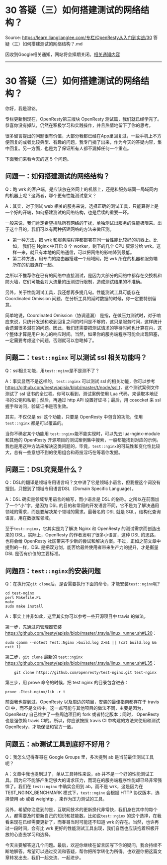 # 30 答疑（三）如何搭建测试的网络结构？ 

Source: https://learn.lianglianglee.com/专栏/OpenResty从入门到实战/30 答疑（三）如何搭建测试的网络结构？.md

因收到Google相关通知，网站将会择期关闭。[相关通知内容](https://lumendatabase.org/notices/44265620)

---

# 30 答疑（三）如何搭建测试的网络结构？

你好，我是温铭。

专栏更新到现在，OpenResty第三版块 OpenResty 测试篇，我们就已经学完了。恭喜你没有掉队，仍然在积极学习和实践操作，并且热情地留下了你的思考。

很多留言提出的问题很有价值，大部分我都已经在App里回复过，一些手机上不方便回复的或者比较典型、有趣的问题，我专门摘了出来，作为今天的答疑内容，集中回复。另一方面，也是为了保证所有人都不漏掉任何一个重点。

下面我们来看今天的这 5 个问题。

## 问题一：如何搭建测试的网络结构？

Q：跑 wrk 的客户端，是应该放在外网上的机器上，还是和服务端同一局域网内的机器上呢？这两者，哪个更有性能测试意义？

A：其实，对于测试 web 相关的服务来说，选择正确的测试工具，只能算得上是一个好的开端，如何搭建测试的网络结构，也是后续的重要一环。

一般来说，我们肯定希望排除所有网络的干扰，单独测试出服务的性能极限来。出于这个目的，我们可以有两种搭建网络的方法来做压测。

* 第一种方法，把 wrk 和服务端程序都部署在同一台性能比较好的机器上。比如， 我们在 Nginx 中开启 8 个 worker，剩下的几个 CPU 资源分给 wrk。这样一来，就只有本地的网络通信，可以把网络的影响降到最低。
* 第二种方法，用专门的路由器搭建一个局域网，把 wrk 所在的机器和服务端所在的机器连在一起。

之所以不推荐你在已有的网络中直接测试，是因为大部分的网络中都存在交换机和防火墙，它们可能会对大流量的压测进行限制，造成测试结果的不准确。

另外，关于性能测试工具，我还想再多提几句。性能测试工具可能存在 Coordinated Omission 问题，在分析工具的延时数据的时候，你一定要特别留意。

简单地说，Coordinated Omission（协调遗漏） 是指，在做压力测试时，对于响应来说，只统计发送和收到回复之间的时间是不够的，这只是服务时间，这样统计会遗漏很多潜在的问题。因此，我们还需要把测试请求的等待时间也计算在内，这个整体才算是用户关心的响应时间。当然，如果你的服务端程序可能会出现阻塞，一定需要考虑这个问题，否则就可以忽略掉了。

## 问题二：`test::nginx` 可以测试 ssl 相关功能吗？

Q：ssl相关功能，用`test::nginx`是不是测不了？

A：事实显然不是这样的，`test::nginx` 可以测试 ssl 的相关功能，你可以参考 <https://github.com/iresty/apisix/blob/master/t/node/ssl.t>，这个测试案例文件测试了 ssl 证书的全过程。你可以看到，测试案例使用 Lua 代码，来读取本地证书的公钥和私钥；然后，再通过 http API 设置好证书；最后，用 cosocket 来 ssl 握手和访问，验证证书是否生效。

其实，不仅仅是 ssl 这个功能，只要是 OpenResty 中包含的功能，使用 `test::nginx` 都是可以覆盖的。

当你不确定某个功能用 `test::nginx`能不能实现时，可以先去 lua-nginx-module 和其他的 OpenResty 开源项目的测试案例集中搜索，一般都能找到对应的示例。我也是用这种方法来解决这类问题的，毕竟，`test::nginx`的可玩性和变化性比较大，总有一些意想不到的使用组合和奇技淫巧在等着你发掘。

## 问题三：DSL究竟是什么？

Q：DSL的翻译是领域专用语言吗？文中讲了它是领域小语言，但我搜这个词没有搜到，只搜到了领域专用语言DSL（Domain Specific Language）。

A：DSL 确实是领域专用语言的缩写，而小语言是 DSL 的俗称。之所以在前面加了一个“小”字，是因为 DSL 的目的和常用的开发语言不同，它不是为了解决通用领域的需求，而是要解决某个领域的需求。最著名的 DSL 就是 SQL，结构化查询语言，用在数据库领域。

至于`test::nginx`，它其实是为了解决 Nginx 和 OpenResty 的测试需求而创造出来的 DSL。实际上，OpenResty 的作者发明了很多小语言，这种 DSL 的思路，也将会给 OpenResty 社区带来不少新的尝试和解决方案。不过，正如之前文章中提到的一样，DSL 是把双刃剑，能否给最终使用者带来生产力的提升，才是衡量 DSL 是否有价值的主要标准。

## 问题四：`test::nginx`的安装问题

Q：在执行完`git clone`后，是否需要执行下面的命令，才能安装`test::nginx`呢?

```
cd test-nginx
perl Makefile.PL
make
sudo make install

```

A：事实上并非如此，这里其实你可以参考一些开源项目中 travis 的做法。

第一步，先通过包管理器安装 <https://github.com/iresty/apisix/blob/master/.travis/linux_runner.sh#L20>：

```
sudo cpanm --notest Test::Nginx >build.log 2>&1 || (cat build.log && exit 1)

```

第二步，`git clone` 最新的 `test::nginx` <https://github.com/iresty/apisix/blob/master/.travis/linux_runner.sh#L35>：

```
    git clone https://github.com/openresty/test-nginx.git test-nginx

```

第三步，用 prove 命令的时候，把 test nginx 的目录包含进去：

```
prove -Itest-nginx/lib -r t

```

前面我也提到过，OpenResty 以及周边的项目，安装的最佳指南都存在于 travis CI 中，而不是文档中。这一点可能与其他项目的做法不同，主要是因为， OpenResty 自己维护了一些周边项目的 fork 或者特定版本；同时， OpenResty 也是强依赖 travis CI的。所以，你应该按照 travis CI 中构建的方法来使用和测试 OpenResty，才能保证和官方一致。

## 问题五：ab测试工具到底好不好用？

Q：我怎么记得春哥在 Google Groups 里，多次提到 ab 是当前最佳测试工具呢？

A：文章中我也提到过了，单从工具特性来说，ab 并不是一个好的性能测试工具。因为它不能够产生足够大的请求压力，而现在的服务端程序性能却已经非常强悍了。我们在 `test::nginx` 中确实会用到 ab，而不是 wrk，这是因为在 TEST\_NGINX\_BENCHMARK 模式下，`test::nginx` 会根据 HTTP 协议版本，选择使用 ab 或者 weighttp ，来作为压力测试的工具。

另外，希望你注意到的是，互联网技术的更新换代非常快，我们身在其中的每个人，都需要及时更新自己的知识和技能数。比如说`test::nginx` 的这个选择，在我看来现在已经需要更新了，而春哥当时可能还不知道 wrk 的存在。当然，也许再过一段时间，会有比 wrk 更好的性能测试工具出现，我们自然也应该抱着积极开放的心态去学习和选择。

今天主要解答这几个问题。最后，欢迎你继续在留言区写下你的疑问，我会持续不断地解答。希望可以通过交流和答疑，帮你把所学转化为所得。也欢迎你把这篇文章转发出去，我们一起交流、一起进步。